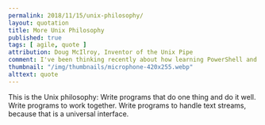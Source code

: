 ```yaml
---
permalink: 2018/11/15/unix-philosophy/
layout: quotation
title: More Unix Philosophy
published: true
tags: [ agile, quote ]
attribution: Doug McIlroy, Inventor of the Unix Pipe
comment: I've been thinking recently about how learning PowerShell and Elixir have had an influence on my day job working with C# and was reminded of two quotes from the early Unix days that seem appropriate.
thumbnail: "/img/thumbnails/microphone-420x255.webp"
alttext: quote
---
```


This is the Unix philosophy: Write programs that do one thing and do it well. 
Write programs to work together. Write programs to handle text streams, 
because that is a universal interface.
